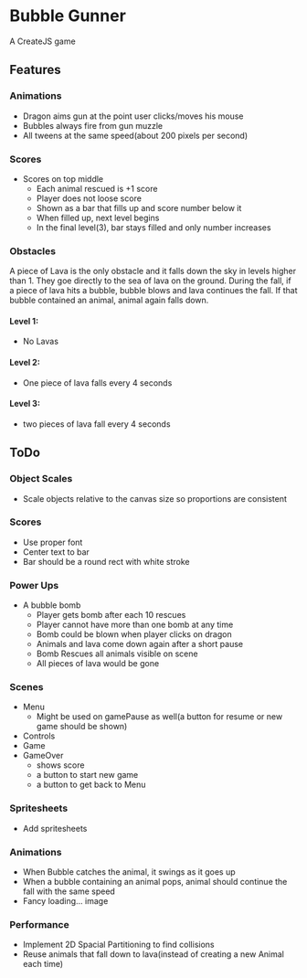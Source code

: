 # Bubble Gunner

A CreateJS game

## Features

### Animations

- Dragon aims gun at the point user clicks/moves his mouse
- Bubbles always fire from gun muzzle 
- All tweens at the same speed(about 200 pixels per second)

### Scores

- Scores on top middle
  - Each animal rescued is +1 score
  - Player does not loose score
  - Shown as a bar that fills up and score number below it
  - When filled up, next level begins
  - In the final level(3), bar stays filled and only number increases 

### Obstacles

A piece of Lava is the only obstacle and it falls down the sky in levels higher than 1. They goe directly to the sea of lava on the ground. During the fall, if a piece of lava hits a bubble, bubble blows and lava continues the fall. If that bubble contained an animal, animal again falls down.

#### Level 1:

- No Lavas

#### Level 2:

- One piece of lava falls every 4 seconds

#### Level 3:

- two pieces of lava fall every 4 seconds 

## ToDo

### Object Scales

- Scale objects relative to the canvas size so proportions are consistent

### Scores

- Use proper font
- Center text to bar
- Bar should be a round rect with white stroke

### Power Ups

- A bubble bomb
  - Player gets bomb after each 10 rescues
  - Player cannot have more than one bomb at any time
  - Bomb could be blown when player clicks on dragon
  - Animals and lava come down again after a short pause
  - Bomb Rescues all animals visible on scene
  - All pieces of lava would be gone

### Scenes

- Menu
  - Might be used on gamePause as well(a button for resume or new game should be shown)
- Controls
- Game
- GameOver
  - shows score
  - a button to start new game
  - a button to get back to Menu
  
### Spritesheets

- Add spritesheets

### Animations

- When Bubble catches the animal, it swings as it goes up
- When a bubble containing an animal pops, animal should continue the fall with the same speed  
- Fancy loading... image

### Performance

- Implement 2D Spacial Partitioning to find collisions
- Reuse animals that fall down to lava(instead of creating a new Animal each time)
